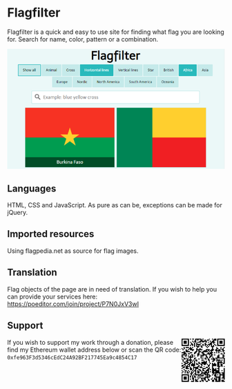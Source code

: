 # Flagfilter
Flagfilter is a quick and easy to use site for finding what flag you are looking for. Search for name, color, pattern or a combination.

![Project header](https://github.com/MalvexX/flagfilter/blob/master/github_project.png?raw=true)

## Languages
HTML, CSS and JavaScript. As pure as can be, exceptions can be made for jQuery.

## Imported resources
Using flagpedia.net as source for flag images.

## Translation
Flag objects of the page are in need of translation. If you wish to help you can provide your services here:
https://poeditor.com/join/project/P7N0JxV3wI

## Support
<img src="eth_qr.png" alt="0xfe963F3d5346cEdC24A92BF217745Ea9c4854C17" hight=100 width=100 align="right"/> 

If you wish to support my work through a donation, please find my Ethereum wallet address below or scan the QR code:
`0xfe963F3d5346cEdC24A92BF217745Ea9c4854C17`
